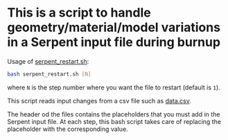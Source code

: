 # This is a script to handle geometry/material/model variations in a Serpent input file during burnup

Usage of [serpent_restart.sh](serpent_restart.sh):
```bash
bash serpent_restart.sh [N]
```
where `N` is the step number where you want the file to restart (default is `1`).


This script reads input changes from a csv file such as [data.csv](data.csv).

The header od the files contains the placeholders that you must add in the Serpent input file.
At each step, this bash script takes care of replacing the placeholder with the corresponding value. 


